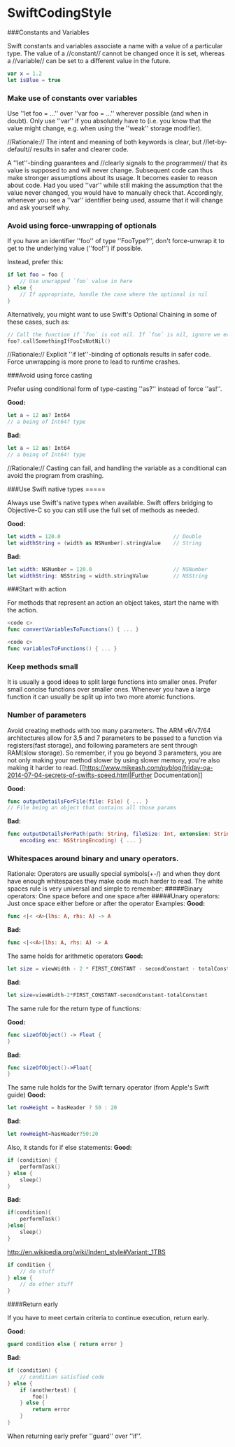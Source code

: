 # SwiftCodingStyle

###Constants and Variables 

Swift constants and variables associate a name with a value of a particular type. The value of a //constant// cannot be changed once it is set, whereas a //variable// can be set to a different value in the future.
```swift
var x = 1.2
let isBlue = true
```
### Make use of constants over variables 

Use ''let foo = …'' over ''var foo = …'' wherever possible (and when in doubt). Only use ''var'' if you absolutely have to (i.e. you know that the value might change, e.g. when using the ''weak'' storage modifier).

//Rationale:// The intent and meaning of both keywords is clear, but //let-by-default// results in safer and clearer code.

A ''let''-binding guarantees and //clearly signals to the programmer// that its value is supposed to and will never change. Subsequent code can thus make stronger assumptions about its usage.
It becomes easier to reason about code. Had you used ''var'' while still making the assumption that the value never changed, you would have to manually check that.
Accordingly, whenever you see a ''var'' identifier being used, assume that it will change and ask yourself why.

### Avoid using force-unwrapping of optionals

If you have an identifier ''foo'' of type ''FooType?'', don't force-unwrap it to get to the underlying value (''foo!'') if possible.

Instead, prefer this:

```swift
if let foo = foo {
    // Use unwrapped `foo` value in here
} else {
    // If appropriate, handle the case where the optional is nil
}
```
Alternatively, you might want to use Swift's Optional Chaining in some of these cases, such as:

```swift
// Call the function if `foo` is not nil. If `foo` is nil, ignore we ever tried to make the call
foo?.callSomethingIfFooIsNotNil()
```
//Rationale:// Explicit ''if let''-binding of optionals results in safer code. Force unwrapping is more prone to lead to runtime crashes.

###Avoid using force casting

Prefer using conditional form of type-casting ''as?'' instead of force ''as!''.

**Good:**
```swift
let a = 12 as? Int64
// a being of Int64? type
```

**Bad:**
```swift
let a = 12 as! Int64
// a being of Int64! type
```

//Rationale:// Casting can fail, and handling the variable as a conditional can avoid the program from crashing.


###Use Swift native types =====

Always use Swift's native types when available. Swift offers bridging to Objective-C so you can still use the full set of methods as needed.

**Good:**
```swift
let width = 120.0                                    // Double
let widthString = (width as NSNumber).stringValue    // String
```

**Bad:**
```swift
let width: NSNumber = 120.0                          // NSNumber
let widthString: NSString = width.stringValue        // NSString
```


###Start with action

For methods that represent an action an object takes, start the name with the action.

```swift
<code c>
func convertVariablesToFunctions() { ... }
```

```swift
<code c>
func variablesToFunctions() { ... }
```


### Keep methods small

It is usually a good ideea to split large functions into smaller ones.  Prefer small concise functions over smaller ones.
Whenever you have a large function it can usually be split up into two more atomic functions. 


### Number of parameters
Avoid creating methods with too many parameters. The ARM v6/v7/64 architectures allow for 3,5 and 7 parameters to be passed to a function via registers(fast storage), and following parameters are sent through RAM(slow storage). So remember, if you go beyond 3 parameters, you are not only making your method slower by using slower memory, you're also making it harder to read. 
[[https://www.mikeash.com/pyblog/friday-qa-2014-07-04-secrets-of-swifts-speed.html|Further Documentation]]

**Good:**
```swift
func outputDetailsForFile(file: File) { ... }
// File being an object that contains all those params
```

**Bad:**
```swift
func outputDetailsForPath(path: String, fileSize: Int, extension: String,
    encoding enc: NSStringEncoding) { ... }
```


### Whitespaces around binary and unary operators.
Rationale: Operators are usually special symbols(+-/)  and when they dont have enough whitespaces they make code much harder to read. The white spaces rule is very universal and simple to remember:
#####Binary operators: One space before and one space after
#####Unary operators: Just once space either before or after the operator
Examples:
**Good:**
```swift
func <|< <A>(lhs: A, rhs: A) -> A
```
**Bad:**
```swift
func <|<<A>(lhs: A, rhs: A) -> A
```
The same holds for arithmetic operators
**Good:**
```swift
let size = viewWidth - 2 * FIRST_CONSTANT - secondConstant - totalConstant
```
**Bad:**
```swift
let size=viewWidth-2*FIRST_CONSTANT-secondConstant-totalConstant
```

The same rule for the return type of functions:

**Good:**
```swift
func sizeOfObject() -> Float {
}
```
**Bad:**
```swift
func sizeOfObject()->Float{
}
```

The same rule holds for the Swift ternary operator (from Apple's Swift guide)
**Good:**
```swift
let rowHeight = hasHeader ? 50 : 20
```
**Bad:**
```swift
let rowHeight=hasHeader?50:20
```

Also, it stands for if else statements:
**Good:**
```swift
if (condition) {
    performTask()
} else {
    sleep()
}
```
**Bad:**
```swift
if(condition){
    performTask()
}else{
    sleep()
}
```

http://en.wikipedia.org/wiki/Indent_style#Variant:_1TBS

```swift
if condition {
    // do stuff
} else {
    // do other stuff
}
```


####Return early

If you have to meet certain criteria to continue execution, return early.

**Good:**
```swift
guard condition else { return error }
```

**Bad:**
```swift
if (condition) {
    // condition satisfied code
} else {
    if (anothertest) {
        foo()
    } else {
        return error
    }
}
```

When returning early prefer ''guard'' over ''if''.

